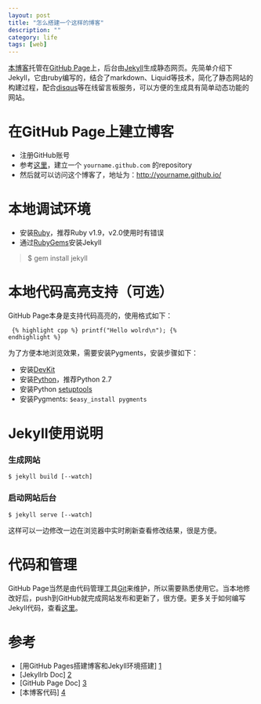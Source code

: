 ```yaml
---
layout: post
title: "怎么搭建一个这样的博客"
description: ""
category: life
tags: [web]
---
```


[本博客][4]托管在[GitHub Page](http://page.github.com)上，后台由[Jekyll](http://jekyllrb.com/docs/installation/)生成静态网页。先简单介绍下Jekyll，它由ruby编写的，结合了markdown、Liquid等技术，简化了静态网站的构建过程，配合[disqus](http://www.disqus.com)等在线留言板服务，可以方便的生成具有简单动态功能的网站。

# 在GitHub Page上建立博客

* 注册GitHub账号
* 参考[这里][3]，建立一个 `yourname.github.com` 的repository
* 然后就可以访问这个博客了，地址为：<http://yourname.github.io/>

# 本地调试环境

* 安装[Ruby](http://rubyinstaller.org/downloads/)，推荐Ruby v1.9，v2.0使用时有错误
* 通过[RubyGems](http://docs.rubygems.org/read/chapter/3)安装Jekyll
> $ gem install jekyll

# 本地代码高亮支持（可选）

GitHub Page本身是支持代码高亮的，使用格式如下：

<code><pre>
{&#37; highlight cpp %}
printf("Hello wolrd\n");
{&#37; endhighlight %}
</pre></code>

为了方便本地浏览效果，需要安装Pygments，安装步骤如下：

* 安装[DevKit](http://rubyinstaller.org/downloads/)
* 安装[Python](http://www.python.org)，推荐Python 2.7
* 安装Python [setuptools](http://pypi.python.org/pypi/setuptools)
* 安装Pygments: `$easy_install pygments`

# Jekyll使用说明

### 生成网站

    $ jekyll build [--watch]

### 启动网站后台

    $ jekyll serve [--watch]

这样可以一边修改一边在浏览器中实时刷新查看修改结果，很是方便。

# 代码和管理

GitHub Page当然是由代码管理工具[Git](http://git-scm.com/)来维护，所以需要熟悉使用它。当本地修改好后，push到GitHub就完成网站发布和更新了，很方便。更多关于如何编写Jekyll代码，查看[这里][2]。

# 参考

* [用GitHub Pages搭建博客和Jekyll环境搭建] [1]
* [Jekyllrb Doc] [2]
* [GitHub Page Doc] [3]
* [本博客代码] [4]

[1]: http://greeensy.github.io/github-jekyll/   "用GitHub Pages搭建博客和Jekyll环境搭建"
[2]: http://jekyllrb.com/docs/home/             "Jekyllrb Doc"
[3]: https://help.github.com/categories/20/articles "GitHub Page Doc"
[4]: https://github.com/maxint/maxint.github.io "本博客代码"
